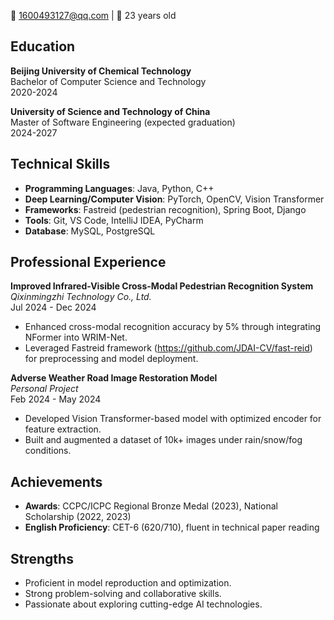  📧 1600493127@qq.com | 📅 23 years old  


## Education  
**Beijing University of Chemical Technology**  
Bachelor of Computer Science and Technology  
2020-2024  

**University of Science and Technology of China**  
Master of Software Engineering (expected graduation)  
2024-2027  


## Technical Skills  
- **Programming Languages**: Java, Python, C++  
- **Deep Learning/Computer Vision**: PyTorch, OpenCV, Vision Transformer  
- **Frameworks**: Fastreid (pedestrian recognition), Spring Boot, Django  
- **Tools**: Git, VS Code, IntelliJ IDEA, PyCharm  
- **Database**: MySQL, PostgreSQL  


## Professional Experience  
**Improved Infrared-Visible Cross-Modal Pedestrian Recognition System**  
*Qixinmingzhi Technology Co., Ltd.*  
Jul 2024 - Dec 2024  
- Enhanced cross-modal recognition accuracy by 5% through integrating NFormer into WRIM-Net.  
- Leveraged Fastreid framework (https://github.com/JDAI-CV/fast-reid) for preprocessing and model deployment.  

**Adverse Weather Road Image Restoration Model**  
*Personal Project*  
Feb 2024 - May 2024  
- Developed Vision Transformer-based model with optimized encoder for feature extraction.  
- Built and augmented a dataset of 10k+ images under rain/snow/fog conditions.  


## Achievements  
- **Awards**: CCPC/ICPC Regional Bronze Medal (2023), National Scholarship (2022, 2023)  
- **English Proficiency**: CET-6 (620/710), fluent in technical paper reading  


## Strengths  
- Proficient in model reproduction and optimization.  
- Strong problem-solving and collaborative skills.  
- Passionate about exploring cutting-edge AI technologies.  
<!--
**zengpufan/zengpufan** is a ✨ _special_ ✨ repository because its `README.md` (this file) appears on your GitHub profile.

Here are some ideas to get you started:

- 🔭 I’m currently working on ...
- 🌱 I’m currently learning ...
- 👯 I’m looking to collaborate on ...
- 🤔 I’m looking for help with ...
- 💬 Ask me about ...
- 📫 How to reach me: ...
- 😄 Pronouns: ...
- ⚡ Fun fact: ...
-->
